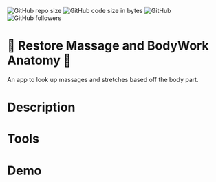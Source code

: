 ![GitHub repo size](https://img.shields.io/github/repo-size/deannapi/restorembw-anatomy)
![GitHub code size in bytes](https://img.shields.io/github/languages/code-size/deannapi/restorembw-anatomy)
![GitHub](https://img.shields.io/github/license/deannapi/restorembw-anatomy)
![GitHub followers](https://img.shields.io/github/followers/deannapi?style=social)


# :massage: Restore Massage and BodyWork Anatomy :massage:
An app to look up massages and stretches based off the body part. 

# Description
        

# Tools


# Demo


